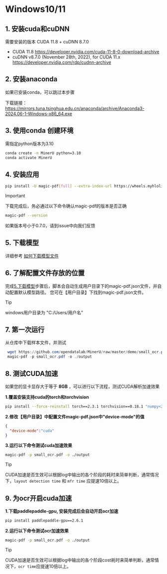 # Windows10/11

## 1. 安装cuda和cuDNN

需要安装的版本 CUDA 11.8 + cuDNN 8.7.0

- CUDA 11.8 https://developer.nvidia.com/cuda-11-8-0-download-archive
- cuDNN v8.7.0 (November 28th, 2022), for CUDA 11.x https://developer.nvidia.com/rdp/cudnn-archive

## 2. 安装anaconda

如果已安装conda，可以跳过本步骤

下载链接：
https://mirrors.tuna.tsinghua.edu.cn/anaconda/archive/Anaconda3-2024.06-1-Windows-x86_64.exe

## 3. 使用conda 创建环境

需指定python版本为3.10

```bash
conda create -n MinerU python=3.10
conda activate MinerU
```

## 4. 安装应用

```bash
pip install -U magic-pdf[full] --extra-index-url https://wheels.myhloli.com -i https://mirrors.aliyun.com/pypi/simple
```

> [!IMPORTANT]
> 下载完成后，务必通过以下命令确认magic-pdf的版本是否正确
>
> ```bash
> magic-pdf --version
> ```
>
> 如果版本号小于0.7.0，请到issue中向我们反馈

## 5. 下载模型

详细参考 [如何下载模型文件](how_to_download_models_zh_cn.md)

## 6. 了解配置文件存放的位置

完成[5.下载模型](#5-下载模型)步骤后，脚本会自动生成用户目录下的magic-pdf.json文件，并自动配置默认模型路径。
您可在【用户目录】下找到magic-pdf.json文件。

> [!TIP]
> windows用户目录为 "C:/Users/用户名"

## 7. 第一次运行

从仓库中下载样本文件，并测试

```powershell
 wget https://github.com/opendatalab/MinerU/raw/master/demo/small_ocr.pdf -O small_ocr.pdf
 magic-pdf -p small_ocr.pdf -o ./output
```

## 8. 测试CUDA加速

如果您的显卡显存大于等于 **8GB** ，可以进行以下流程，测试CUDA解析加速效果

**1.覆盖安装支持cuda的torch和torchvision**

```bash
pip install --force-reinstall torch==2.3.1 torchvision==0.18.1 "numpy<2.0.0" --index-url https://download.pytorch.org/whl/cu118
```

**2.修改【用户目录】中配置文件magic-pdf.json中"device-mode"的值**

```json
{
  "device-mode":"cuda"
}
```

**3.运行以下命令测试cuda加速效果**

```bash
magic-pdf -p small_ocr.pdf -o ./output
```

> [!TIP]
> CUDA加速是否生效可以根据log中输出的各个阶段的耗时来简单判断，通常情况下，`layout detection time` 和 `mfr time` 应提速10倍以上。

## 9. 为ocr开启cuda加速

**1.下载paddlepaddle-gpu, 安装完成后会自动开启ocr加速**

```bash
pip install paddlepaddle-gpu==2.6.1
```

**2.运行以下命令测试ocr加速效果**

```bash
magic-pdf -p small_ocr.pdf -o ./output
```
> [!TIP]
> CUDA加速是否生效可以根据log中输出的各个阶段cost耗时来简单判断，通常情况下，`ocr time`应提速10倍以上。
